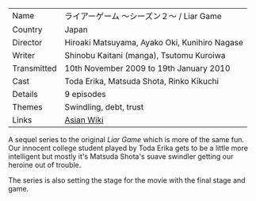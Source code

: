 | | |
|-|-|
Name|&#12521;&#12452;&#12450;&#12540;&#12466;&#12540;&#12512; &#65374;&#12471;&#12540;&#12474;&#12531;&#65298;&#65374; / Liar Game
Country|Japan
Director|Hiroaki Matsuyama, Ayako Oki, Kunihiro Nagase
Writer| Shinobu Kaitani (manga), Tsutomu Kuroiwa
Transmitted|10th November 2009 to 19th January 2010
Cast|Toda Erika, Matsuda Shota, Rinko Kikuchi
Details|9 episodes
Themes|Swindling, debt, trust
Links|[Asian Wiki](http://asianwiki.com/Liar_Game_2)

A sequel series to the original *Liar Game* which is more of the
same fun. Our innocent college student played by Toda Erika gets
to be a little more intelligent but mostly it's Matsuda Shota's
suave swindler getting our heroine out of trouble.

The series is also setting the stage for the movie with the
final stage and game.